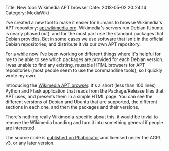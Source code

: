 Title: New tool: Wikimedia APT browser
Date: 2018-05-02 20:24:14
Category: MediaWiki

I've created a new tool to make it easier for humans to browse Wikimedia's APT repository: [apt.wikimedia.org](https://apt.wikimedia.org). Wikimedia's servers run Debian (Ubuntu is nearly phased out), and for the most part use the standard packages that Debian provides. But in some cases we use software that isn't in the official Debian repositories, and distribute it via our own APT repository.

For a while now I've been working on different things where it's helpful for me to be able to see which packages are provided for each Debian version. I was unable to find any existing, reusable HTML browsers for APT repositories (most people seem to use the commandline tools), so I quickly wrote my own.

Introducing the [Wikimedia APT browser](https://tools.wmflabs.org/apt-browser/). It's a short (less than 100 lines) Python and Flask application that reads from the Package/Release files that APT uses, and presents them in a simple HTML page. You can see the different versions of Debian and Ubuntu that are supported, the different sections in each one, and then the packages and their versions. 

There's nothing really Wikimedia-specific about this, it would be trivial to remove the Wikimedia branding and turn it into something general if people are interested.

The source code is [published on Phabricator](https://phabricator.wikimedia.org/source/tool-apt-browser/) and licensed under the AGPL v3, or any later version.

